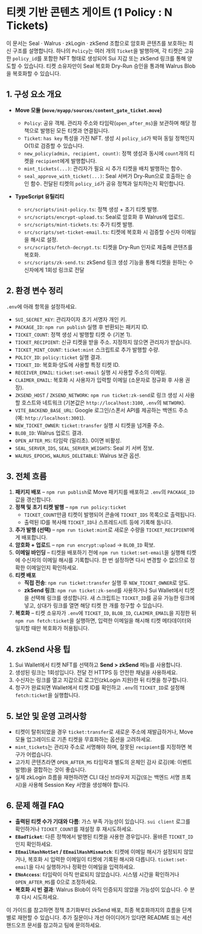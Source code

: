 # 티켓 기반 콘텐츠 게이트 (1 Policy : N Tickets)

이 문서는 Seal · Walrus · zkLogin · zkSend 조합으로 암호화 콘텐츠를 보호하는 최신 구조를 설명합니다. 하나의 `Policy`는 여러 개의 `Ticket`을 발행하며, 각 티켓은 고유한 `policy_id`를 포함한 NFT 형태로 생성되어 Sui 지갑 또는 zkSend 링크를 통해 양도할 수 있습니다. 티켓 소유자만이 Seal 복호화 Dry-Run 승인을 통과해 Walrus Blob을 복호화할 수 있습니다.

## 1. 구성 요소 개요

- **Move 모듈 (`move/myapp/sources/content_gate_ticket.move`)**
  - `Policy`: 공유 객체. 관리자 주소와 타임락(`open_after_ms`)을 보관하며 해당 정책으로 발행된 모든 티켓과 연결됩니다.
  - `Ticket`: `has key` 특성을 가진 NFT. 생성 시 `policy_id`가 박혀 동일 정책인지 O(1)로 검증할 수 있습니다.
  - `new_policy(admin, recipient, count)`: 정책 생성과 동시에 `count`개의 티켓을 `recipient`에게 발행합니다.
  - `mint_tickets(...)`: 관리자가 필요 시 추가 티켓을 배치 발행하는 함수.
  - `seal_approve_with_ticket(...)`: Seal 서버가 Dry-Run으로 호출하는 승인 함수. 전달된 티켓의 `policy_id`가 공유 정책과 일치하는지 확인합니다.

- **TypeScript 유틸리티**
  - `src/scripts/init-policy.ts`: 정책 생성 + 초기 티켓 발행.
  - `src/scripts/encrypt-upload.ts`: Seal로 암호화 후 Walrus에 업로드.
  - `src/scripts/mint-tickets.ts`: 추가 티켓 발행.
  - `src/scripts/set-ticket-email.ts`: 티켓에 복호화 시 검증할 수신자 이메일을 해시로 설정.
  - `src/scripts/fetch-decrypt.ts`: 티켓을 Dry-Run 인자로 제출해 콘텐츠를 복호화.
  - `src/scripts/zk-send.ts`: zkSend 링크 생성 기능을 통해 티켓을 원하는 수신자에게 1회성 링크로 전달

## 2. 환경 변수 정리

`.env`에 아래 항목을 설정하세요.

- `SUI_SECRET_KEY`: 관리자이자 초기 서명자 개인 키.
- `PACKAGE_ID`: `npm run publish` 실행 후 반환되는 패키지 ID.
- `TICKET_COUNT`: 정책 생성 시 발행할 티켓 수 (기본 1).
- `TICKET_RECIPIENT`: 신규 티켓을 받을 주소. 지정하지 않으면 관리자가 받습니다.
- `TICKET_MINT_COUNT`: `ticket:mint` 스크립트로 추가 발행할 수량.
- `POLICY_ID`: `policy:ticket` 실행 결과.
- `TICKET_ID`: 복호화·양도에 사용할 특정 티켓 ID.
- `RECEIVER_EMAIL`: `ticket:set-email` 실행 시 사용할 주소의 이메일.
- `CLAIMER_EMAIL`: 복호화 시 사용자가 입력할 이메일 (소문자로 정규화 후 사용 권장).
- `ZKSEND_HOST` / `ZKSEND_NETWORK`: `npm run ticket:zk-send`로 링크 생성 시 사용할 호스트와 네트워크 (기본값은 `http://localhost:3100`, `.env`의 `NETWORK`).
- `VITE_BACKEND_BASE_URL`: Google 로그인/스폰서 API를 제공하는 백엔드 주소 (예: `http://localhost:3001`).
- `NEW_TICKET_OWNER`: `ticket:transfer` 실행 시 티켓을 넘겨줄 주소.
- `BLOB_ID`: Walrus 업로드 결과.
- `OPEN_AFTER_MS`: 타임락 (밀리초). 0이면 비활성.
- `SEAL_SERVER_IDS`, `SEAL_SERVER_WEIGHTS`: Seal 키 서버 정보.
- `WALRUS_EPOCHS`, `WALRUS_DELETABLE`: Walrus 보관 옵션.

## 3. 전체 흐름

1. **패키지 배포** – `npm run publish`로 Move 패키지를 배포하고 `.env`의 `PACKAGE_ID` 값을 갱신합니다.
2. **정책 및 초기 티켓 발행** – `npm run policy:ticket`
   - `TICKET_COUNT`만큼 티켓이 발행되어 콘솔에 `TICKET_IDS` 목록으로 출력됩니다.
   - 출력된 ID를 복사해 `TICKET_ID`나 스프레드시트 등에 기록해 둡니다.
3. **추가 발행 (선택)** – `npm run ticket:mint`로 새로운 수량을 `TICKET_RECIPIENT`에게 배포합니다.
4. **암호화 + 업로드** – `npm run encrypt:upload` → `BLOB_ID` 확보.
5. **이메일 바인딩** – 티켓을 배포하기 전에 `npm run ticket:set-email`을 실행해 티켓에 수신자의 이메일 해시를 기록합니다. 한 번 설정하면 다시 변경할 수 없으므로 정확한 이메일인지 확인하세요.
6. **티켓 배포**
   - **직접 전송**: `npm run ticket:transfer` 실행 후 `NEW_TICKET_OWNER`로 양도.
   - **zkSend 링크**: `npm run ticket:zk-send`를 사용하거나 Sui Wallet에서 티켓을 선택해 링크를 생성합니다. 새 스크립트는 `TICKET_ID`를 공유 가능한 링크에 넣고, 상대가 링크를 열면 해당 티켓 한 개를 청구할 수 있습니다.
7. **복호화** – 티켓 소유자가 `.env`에 `TICKET_ID`, `BLOB_ID`, `CLAIMER_EMAIL`을 지정한 뒤 `npm run fetch:ticket`을 실행하면, 입력한 이메일을 해시해 티켓 메타데이터와 일치할 때만 복호화가 허용됩니다.

## 4. zkSend 사용 팁

1. Sui Wallet에서 티켓 NFT를 선택하고 **Send > zkSend** 메뉴를 사용합니다.
2. 생성된 링크는 1회성입니다. 전달 전 HTTPS 등 안전한 채널을 사용하세요.
3. 수신자는 링크를 열고 지갑으로 로그인(zkLogin 지원)한 뒤 티켓을 청구합니다.
4. 청구가 완료되면 Wallet에서 티켓 ID를 확인하고 `.env`의 `TICKET_ID`로 설정해 `fetch:ticket`을 실행합니다.

## 5. 보안 및 운영 고려사항

- 티켓이 탈취되었을 경우 `ticket:transfer`로 새로운 주소에 재발급하거나, Move 모듈 업그레이드로 기존 티켓을 무효화하는 옵션을 고려하세요.
- `mint_tickets`는 관리자 주소로 서명해야 하며, 잘못된 `recipient`를 지정하면 복구가 어렵습니다.
- 고가치 콘텐츠라면 `OPEN_AFTER_MS` 타임락과 별도의 온체인 감사 로깅(예: 이벤트 발행)을 결합하는 것이 좋습니다.
- 실제 zkLogin 흐름을 재현하려면 CLI 대신 브라우저 지갑(또는 백엔드 서명 프록시)을 사용해 Session Key 서명을 생성해야 합니다.

## 6. 문제 해결 FAQ

- **출력된 티켓 수가 기대와 다름**: 가스 부족 가능성이 있습니다. `sui client` 로그를 확인하거나 `TICKET_COUNT`를 재설정 후 재시도하세요.
- **`EBadTicket`**: 다른 정책에서 발행된 티켓을 사용한 경우입니다. 올바른 `TICKET_ID`인지 확인하세요.
- **`EEmailHashNotSet` / `EEmailHashMismatch`**: 티켓에 이메일 해시가 설정되지 않았거나, 복호화 시 입력한 이메일이 티켓에 기록된 해시와 다릅니다. `ticket:set-email`을 다시 실행하거나 정확한 이메일을 입력하세요.
- **`ENoAccess`**: 타임락이 아직 만료되지 않았습니다. 시스템 시간을 확인하거나 `OPEN_AFTER_MS`를 0으로 조정하세요.
- **복호화 시 빈 결과**: Walrus Blob이 아직 인증되지 않았을 가능성이 있습니다. 수 분 후 다시 시도하세요.

이 가이드를 참고하면 정책 초기화부터 zkSend 배포, 최종 복호화까지의 흐름을 단계별로 재현할 수 있습니다. 추가 질문이나 개선 아이디어가 있다면 README 또는 세션 핸드오프 문서를 참고하고 팀에 문의하세요.
